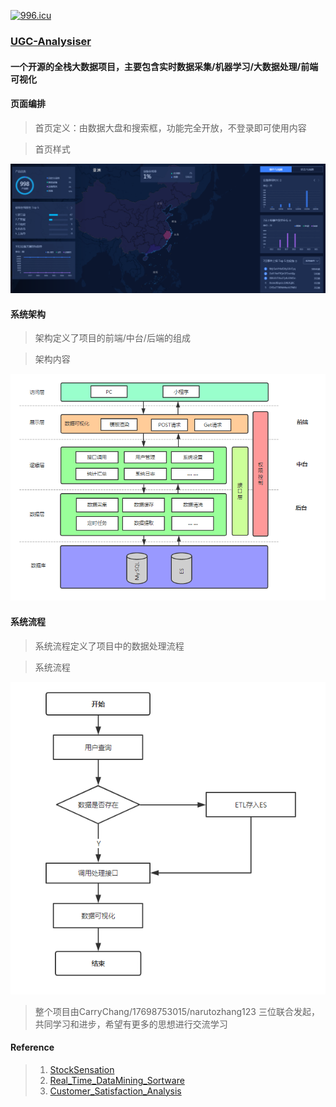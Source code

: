 
[![996.icu](https://img.shields.io/badge/link-996.icu-red.svg)](https://996.icu)


### [UGC-Analysiser](https://github.com/BigData-Ananlysiser/UGC-Analysiser)
#### 一个开源的全栈大数据项目，主要包含实时数据采集/机器学习/大数据处理/前端可视化

#### 页面编排
> 首页定义：由数据大盘和搜索框，功能完全开放，不登录即可使用内容

> 首页样式
<div align=center><img  src="https://github.com/BigData-Ananlysiser/UGC-Analysiser/blob/master/sys_structure/index_page.png"></div>


#### 系统架构
> 架构定义了项目的前端/中台/后端的组成 

>  架构内容
<div align=center><img  src="https://github.com/BigData-Ananlysiser/UGC-Analysiser/blob/master/sys_structure/sys_structure.png"></div>
 

#### 系统流程
> 系统流程定义了项目中的数据处理流程

>  系统流程
<div align=center><img  src="https://github.com/BigData-Ananlysiser/UGC-Analysiser/blob/master/sys_structure/data_process.png"></div>
 

> 整个项目由CarryChang/17698753015/narutozhang123 三位联合发起，共同学习和进步，希望有更多的思想进行交流学习


#### Reference 
>1. [StockSensation](https://github.com/LinLidi/StockSensation)
>2. [Real_Time_DataMining_Sortware](https://github.com/CarryChang/Real_Time_DataMining_Sortware)
>3. [Customer_Satisfaction_Analysis](https://github.com/CarryChang/Customer_Satisfaction_Analysis)